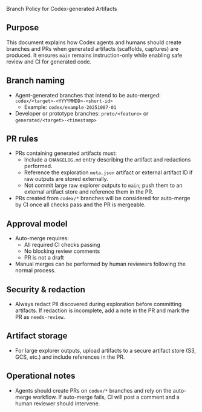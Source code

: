 Branch Policy for Codex-generated Artifacts

Purpose
-------
This document explains how Codex agents and humans should create branches and PRs when generated artifacts (scaffolds, captures) are produced. It ensures `main` remains instruction-only while enabling safe review and CI for generated code.

Branch naming
-------------
- Agent-generated branches that intend to be auto-merged: `codex/<target>-<YYYYMMDD>-<short-id>`
  - Example: `codex/example-20251007-01`
- Developer or prototype branches: `proto/<feature>` or `generated/<target>-<timestamp>`

PR rules
--------
- PRs containing generated artifacts must:
  - Include a `CHANGELOG.md` entry describing the artifact and redactions performed.
  - Reference the exploration `meta.json` artifact or external artifact ID if raw outputs are stored externally.
  - Not commit large raw explorer outputs to `main`; push them to an external artifact store and reference them in the PR.
- PRs created from `codex/*` branches will be considered for auto-merge by CI once all checks pass and the PR is mergeable.

Approval model
--------------
- Auto-merge requires:
  - All required CI checks passing
  - No blocking review comments
  - PR is not a draft
- Manual merges can be performed by human reviewers following the normal process.

Security & redaction
--------------------
- Always redact PII discovered during exploration before committing artifacts. If redaction is incomplete, add a note in the PR and mark the PR as `needs-review`.

Artifact storage
----------------
- For large explorer outputs, upload artifacts to a secure artifact store (S3, GCS, etc.) and include references in the PR.

Operational notes
-----------------
- Agents should create PRs on `codex/*` branches and rely on the auto-merge workflow. If auto-merge fails, CI will post a comment and a human reviewer should intervene.

